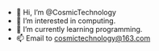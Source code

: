 - 👋 Hi, I’m @CosmicTechnology
- 👀 I’m interested in computing.
- 🌱 I’m currently learning programming.
- 📫 Email to cosmictechnology@163.com

<!---
CosmicTechnology/CosmicTechnology is a ✨ special ✨ repository because its `README.md` (this file) appears on your GitHub profile.
You can click the Preview link to take a look at your changes.
--->
